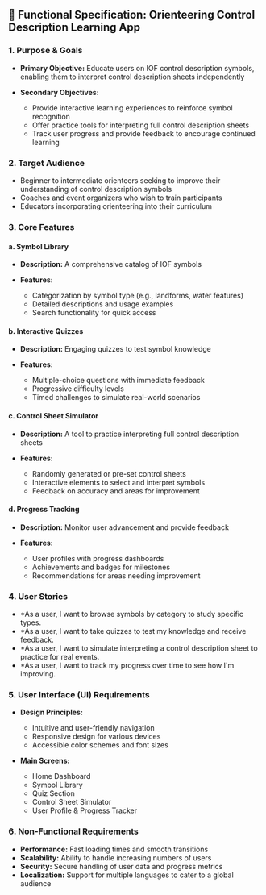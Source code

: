## 🧭 Functional Specification: Orienteering Control Description Learning App

### 1. **Purpose & Goals**

- **Primary Objective:** Educate users on IOF control description symbols, enabling them to interpret control description sheets independently

- **Secondary Objectives:**
  - Provide interactive learning experiences to reinforce symbol recognition
  - Offer practice tools for interpreting full control description sheets
  - Track user progress and provide feedback to encourage continued learning

### 2. **Target Audience**

- Beginner to intermediate orienteers seeking to improve their understanding of control description symbols
- Coaches and event organizers who wish to train participants
- Educators incorporating orienteering into their curriculum

### 3. **Core Features**

#### a. **Symbol Library**

- **Description:** A comprehensive catalog of IOF symbols

- **Features:**
  - Categorization by symbol type (e.g., landforms, water features)
  - Detailed descriptions and usage examples
  - Search functionality for quick access

#### b. **Interactive Quizzes**

- **Description:** Engaging quizzes to test symbol knowledge

- **Features:**
  - Multiple-choice questions with immediate feedback
  - Progressive difficulty levels
  - Timed challenges to simulate real-world scenarios

#### c. **Control Sheet Simulator**

- **Description:** A tool to practice interpreting full control description sheets

- **Features:**
  - Randomly generated or pre-set control sheets
  - Interactive elements to select and interpret symbols
  - Feedback on accuracy and areas for improvement

#### d. **Progress Tracking**

- **Description:** Monitor user advancement and provide feedback

- **Features:**
  - User profiles with progress dashboards
  - Achievements and badges for milestones
  - Recommendations for areas needing improvement

### 4. **User Stories**

- *As a user, I want to browse symbols by category to study specific types.
- *As a user, I want to take quizzes to test my knowledge and receive feedback.
- *As a user, I want to simulate interpreting a control description sheet to practice for real events.
- *As a user, I want to track my progress over time to see how I'm improving.

### 5. **User Interface (UI) Requirements**

- **Design Principles:**
  - Intuitive and user-friendly navigation
  - Responsive design for various devices
  - Accessible color schemes and font sizes

- **Main Screens:**
  - Home Dashboard
  - Symbol Library
  - Quiz Section
  - Control Sheet Simulator
  - User Profile & Progress Tracker

### 6. **Non-Functional Requirements**

- **Performance:** Fast loading times and smooth transitions
- **Scalability:** Ability to handle increasing numbers of users
- **Security:** Secure handling of user data and progress metrics
- **Localization:** Support for multiple languages to cater to a global audience
